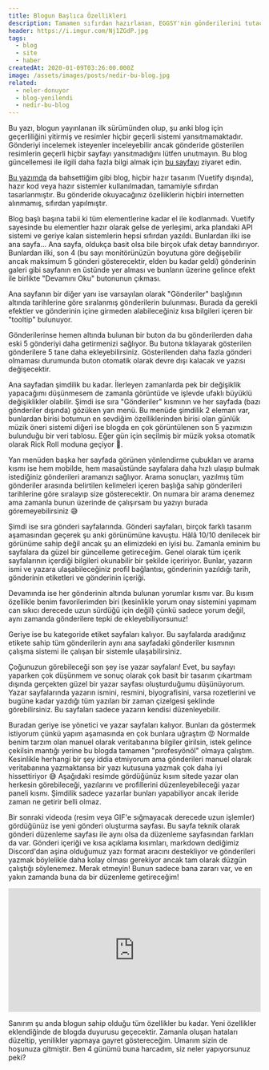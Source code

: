 ```yaml
---
title: Blogun Başlıca Özellikleri
description: Tamamen sıfırdan hazırlanan, EGGSY'nin gönderilerini tutacağı ve paylaşımlar yapacağı yep yeni blogunun öne çıkan ilginç özellikleri ve blogun genel tanıtımı.
header: https://i.imgur.com/Nj1ZGdP.jpg
tags:
  - blog
  - site
  - haber
createdAt: 2020-01-09T03:26:00.000Z
image: /assets/images/posts/nedir-bu-blog.jpg
related:
  - neler-donuyor
  - blog-yenilendi
  - nedir-bu-blog
---
```


<blog-notification type="warning">Bu yazı, blogun yayınlanan ilk sürümünden olup, şu anki blog için geçerliliğini yitirmiş ve resimler hiçbir geçerli sistemi yansıtmamaktadır. Gönderiyi incelemek isteyenler inceleyebilir ancak gönderide gösterilen resimlerin geçerli hiçbir sayfayı yansıtmadığını lütfen unutmayın. Bu blog güncellemesi ile ilgili daha fazla bilgi almak için [bu sayfayı](/blog/blog-yenilendi) ziyaret edin.</blog-notification>

[Bu yazımda](/blog/nedir-bu-blog) da bahsettiğim gibi blog, hiçbir hazır tasarım (Vuetify dışında), hazır kod veya hazır sistemler kullanılmadan, tamamiyle sıfırdan tasarlanmıştır. Bu gönderide okuyacağınız özelliklerin hiçbiri internetten alınmamış, sıfırdan yapılmıştır.

Blog başlı başına tabii ki tüm elementlerine kadar el ile kodlanmadı. Vuetify sayesinde bu elementler hazır olarak gelse de yerleşimi, arka plandaki API sistemi ve geriye kalan sistemlerin hepsi sıfırdan yazıldı. Bunlardan ilki ise ana sayfa... Ana sayfa, oldukça basit olsa bile birçok ufak detay barındırıyor. Bunlardan ilki, son 4 (bu sayı monitörünüzün boyutuna göre değişebilir ancak maksimum 5 gönderi gösterecektir, elden bu kadar geldi) gönderinin galeri gibi sayfanın en üstünde yer alması ve bunların üzerine gelince efekt ile birlikte "Devamını Oku" butonunun çıkması.

<smart-figure src="https://i.imgur.com/otz5J6K.gif"></smart-figure>

Ana sayfanın bir diğer yanı ise varsayılan olarak "Gönderiler" başlığının altında tarihlerine göre sıralanmış gönderilerin bulunması. Burada da gerekli efektler ve gönderinin içine girmeden alabileceğiniz kısa bilgileri içeren bir "tooltip" bulunuyor.

<smart-figure src="https://i.imgur.com/d7dPweb.gif"></smart-figure>

Gönderilerinse hemen altında bulunan bir buton da bu gönderilerden daha eski 5 gönderiyi daha getirmenizi sağlıyor. Bu butona tıklayarak gösterilen gönderilere 5 tane daha ekleyebilirsiniz. Gösterilenden daha fazla gönderi olmaması durumunda buton otomatik olarak devre dışı kalacak ve yazısı değişecektir.

<smart-figure src="https://i.imgur.com/OzX21JV.gif"></smart-figure>

Ana sayfadan şimdilik bu kadar. İlerleyen zamanlarda pek bir değişiklik yapacağımı düşünmesem de zamanla görüntüde ve işlevde ufaklı büyüklü değişiklikler olabilir. Şimdi ise sıra "Gönderiler" kısmının ve her sayfada (bazı gönderiler dışında) gözüken yan menü. Bu menüde şimdilik 2 eleman var, bunlardan birisi botumun en sevdiğim özelliklerinden birisi olan günlük müzik öneri sistemi diğeri ise blogda en çok görüntülenen son 5 yazımızın bulunduğu bir veri tablosu. Eğer gün için seçilmiş bir müzik yoksa otomatik olarak Rick Roll moduna geçiyor 🕺.

<smart-figure src="https://i.imgur.com/Ez5O5SJ.png"></smart-figure>

Yan menüden başka her sayfada görünen yönlendirme çubukları ve arama kısmı ise hem mobilde, hem masaüstünde sayfalara daha hızlı ulaşıp bulmak istediğiniz gönderileri aramanızı sağlıyor. Arama sonuçları, yazılmış tüm gönderiler arasında belirtilen kelimeleri içeren başlığa sahip gönderileri tarihlerine göre sıralayıp size gösterecektir. On numara bir arama denemez ama zamanla bunun üzerinde de çalışırsam bu yazıyı burada göremeyebilirsiniz 😅

<smart-figure src="https://i.imgur.com/X44O5hA.gif"></smart-figure>

Şimdi ise sıra gönderi sayfalarında. Gönderi sayfaları, birçok farklı tasarım aşamasından geçerek şu anki görünümüne kavuştu. Hâlâ 10/10 denilecek bir görünüme sahip değil ancak şu an elimizdeki en iyisi bu. Zamanla eminim bu sayfalara da güzel bir güncelleme getireceğim. Genel olarak tüm içerik sayfalarının içerdiği bilgileri okunabilir bir şekilde içeririyor. Bunlar, yazarın ismi ve yazara ulaşabileceğiniz profil bağlantısı, gönderinin yazıldığı tarih, gönderinin etiketleri ve gönderinin içeriği.

<smart-figure src="https://i.imgur.com/ZiHHGyF.png"></smart-figure>

Devamında ise her gönderinin altında bulunan yorumlar kısmı var. Bu kısım özellikle benim favorilerimden biri (kesinlikle yorum onay sistemini yapmam can sıkıcı derecede uzun sürdüğü için değil) çünkü sadece yorum değil, aynı zamanda gönderilere tepki de ekleyebiliyorsunuz!

<smart-figure src="https://i.imgur.com/XypkL1H.gif"></smart-figure>

Geriye ise bu kategoride etiket sayfaları kalıyor. Bu sayfalarda aradığınız etikete sahip tüm gönderilerin aynı ana sayfadaki gönderiler kısmının çalışma sistemi ile çalışan bir sistemle ulaşabilirsiniz.

<smart-figure src="https://i.imgur.com/LaE0gG6.png"></smart-figure>

Çoğunuzun görebileceği son şey ise yazar sayfaları! Evet, bu sayfayı yaparken çok düşünmem ve sonuç olarak çok basit bir tasarım çıkartmam dışında gerçekten güzel bir yazar sayfası oluşturduğumu düşünüyorum. Yazar sayfalarında yazarın ismini, resmini, biyografisini, varsa rozetlerini ve bugüne kadar yazdığı tüm yazıları bir zaman çizelgesi şeklinde görebilirsiniz. Bu sayfaları sadece yazarın kendisi düzenleyebilir.

<smart-figure src="https://i.imgur.com/CFC4uMJ.gif"></smart-figure>

Buradan geriye ise yönetici ve yazar sayfaları kalıyor. Bunları da göstermek istiyorum çünkü yapım aşamasında en çok bunlara uğraştım 😡 Normalde benim tarzım olan manuel olarak veritabanına bilgiler girilsin, istek gelince çekilsin mantığı yerine bu blogda tamamen "pırofesyönöl" olmaya çalıştım. Kesinlikle herhangi bir şey iddia etmiyorum ama gönderileri manuel olarak veritabanına yazmaktansa bir yazı kutusuna yazmak çok daha iyi hissettiriyor 😅 Aşağıdaki resimde gördüğünüz kısım sitede yazar olan herkesin görebileceği, yazılarını ve profillerini düzenleyebileceği yazar paneli kısmı. Şimdilik sadece yazarlar bunları yapabiliyor ancak ileride zaman ne getirir belli olmaz.

<smart-figure src="https://i.imgur.com/0lgb8yU.png"></smart-figure>

Bir sonraki videoda (resim veya GIF'e sığmayacak derecede uzun işlemler) gördüğünüz ise yeni gönderi oluşturma sayfası. Bu sayfa teknik olarak gönderi düzenleme sayfası ile aynı olsa da düzenleme sayfasından farkları da var. Gönderi içeriği ve kısa açıklama kısımları, markdown dediğimiz Discord'dan aşina olduğumuz yazı format aracını destekliyor ve gönderileri yazmak böylelikle daha kolay olması gerekiyor ancak tam olarak düzgün çalıştığı söylenemez. Merak etmeyin! Bunun sadece bana zararı var, ve en yakın zamanda buna da bir düzenleme getireceğim!

<p class="text-center">
  <div style="width:100%;height:0px;position:relative;padding-bottom:49.063%;"><iframe src="https://streamable.com/e/o84288?loop=0" frameborder="0" width="100%" height="100%" allowfullscreen style="width:100%;height:100%;position:absolute;left:0px;top:0px;overflow:hidden;"></iframe></div>
</p>

Sanırım şu anda blogun sahip olduğu tüm özellikler bu kadar. Yeni özellikler eklendiğinde de blogda duyurusu geçecektir. Zamanla oluşan hataları düzeltip, yenilikler yapmaya gayret göstereceğim. Umarım sizin de hoşunuza gitmiştir. Ben 4 günümü buna harcadım, siz neler yapıyorsunuz peki?
